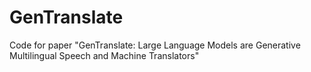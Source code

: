 # GenTranslate
Code for paper "GenTranslate: Large Language Models are Generative Multilingual Speech and Machine Translators"
